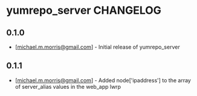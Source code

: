 yumrepo_server CHANGELOG
=========================

0.1.0
-----
- [michael.m.morris@gmail.com] - Initial release of yumrepo_server

0.1.1
-----
- [michael.m.morris@gmail.com] - Added node['ipaddress'] to the array of server_alias values in the web_app lwrp
